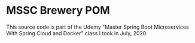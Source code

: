 # MSSC Brewery POM

This source code is part of the Udemy "Master Spring Boot Microservices With Spring Cloud and Docker" class I took in July, 2020.
